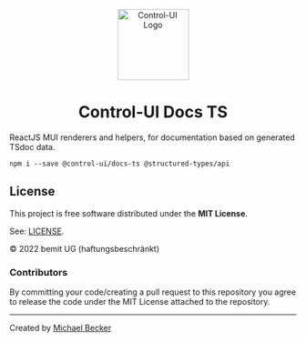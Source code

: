 <p align="center">
  <a href="https://control-ui.bemit.codes" rel="noopener noreferrer" target="_blank"><img width="125" src="https://control-ui.bemit.codes/logo.svg" alt="Control-UI Logo"></a>
</p>

<h1 align="center">Control-UI Docs TS</h1>

ReactJS MUI renderers and helpers, for documentation based on generated TSdoc data.

    npm i --save @control-ui/docs-ts @structured-types/api

## License

This project is free software distributed under the **MIT License**.

See: [LICENSE](LICENSE).

© 2022 bemit UG (haftungsbeschränkt)

### Contributors

By committing your code/creating a pull request to this repository you agree to release the code under the MIT License attached to the repository.

***

Created by [Michael Becker](https://mlbr.xyz)
